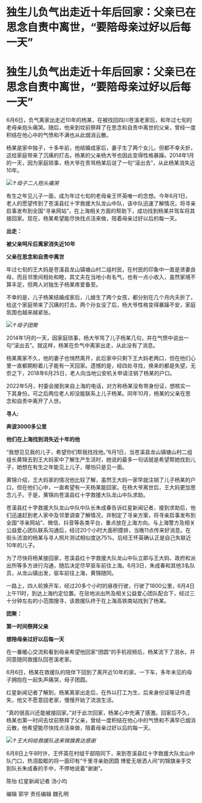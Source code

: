# 独生儿负气出走近十年后回家：父亲已在思念自责中离世，“要陪母亲过好以后每一天”

# 独生儿负气出走近十年后回家：父亲已在思念自责中离世，“要陪母亲过好以后每一天”

6月6日，负气离家出走近10年的杨某，在被找回四川苍溪老家后，和年过七旬的老母亲抱头痛哭。随后，他来到坟前祭拜了在思念和自责中离世的父亲，曾经一度积结在他心中的气愤和不满也从此烟消云散。

杨某是家中独子，十多年前，他结婚成家后，妻子生了两个女儿，但都不幸夭折，这给家庭带来了沉痛的打击。杨某的父亲杨大爷也因此变得性格暴躁。2014年1月的一天，因为家庭琐事，杨大爷在责骂杨某后说了一句“滚出去”，从此杨某消失近10年。

![](https://inews.gtimg.com/om_bt/OejjHemkuPIb4J0K0HWF9Nf5KHVtXCZSCkHnBPCXOtWgAAA/1000)_↑母子二人抱头痛哭_

有生之年见儿子一面，成为年过七旬的老母亲王怀英唯一的念想。今年6月1日，老人的愿望传到了苍溪县红十字救援大队龙山中队，该中队迅速了解情况，将寻亲启事发布到全国“寻亲网站”，在上海相关方面的帮助下，成功找到杨某并驾车将其接回家。现在，杨某希望能尽快找点活来做，陪着母亲过好以后的每一天。

**出走：**

**被父亲呵斥后离家消失近10年**

**父亲在思念和自责中离世**

年过七旬的王大妈是苍溪县龙山镇塘山村二组村民，在村民的印象中一直是贤妻良母，而且邻里间相处和睦，其丈夫在当地小有名气，也有一点小收入，虽然家境不算丰足，但两人对独生子杨某疼爱备至。

不幸的是，儿子杨某结婚成家后，儿媳生了两个女孩，都分别在几个月内夭折了，给这个家庭带来了沉痛的打击。两个孙女没了后，杨大爷性格变得暴躁不安，家庭氛围也越来越紧张。

![](https://inews.gtimg.com/om_bt/Osmfv7sekwPDo9mFzZjAwUCZbcoZwJSNDyMpW6bfjqxVsAA/1000)_↑母子团聚_

2014年1月的一天，因家庭琐事，杨大爷骂了儿子杨某几句，并在气愤中说出一句“滚出去”。就这样，杨某在负气中离家出走，从此没有了消息。

杨某离家不久，他的妻子也悄然离开，此后家中只剩下王大妈老两口，但在他们心里一直都期盼着儿子能有一天回家。遗憾的是，经四处寻找，换来的都是失望。无奈之下，2018年6月25日，老人向当地公安机关申请注销了杨某的户口。

2022年5月，村委会接到来自上海的电话，对方称杨某没有带身份证，想核实一下其身份。可之后两位老人却没能联系上儿子杨某。同年10月，杨某的父亲在思念和自责中离开了人世。

**寻人:**

**奔波3000多公里**

**他们在上海找到消失近十年的他**

“我想见见我的儿子，希望你们帮我找找他。”6月1日，当苍溪县龙山镇塘山村二组组长黄锦去到王大妈家中了解生产生活时，她说的最多一句话就是希望帮她找到儿子，她想在有生之年能见上儿子，哪怕只是见一面。

黄锦介绍，王大妈家的情况他比较了解，虽然王大妈一家早就注销了儿子杨某的户口，但在他们心中，一直希望有一天杨某能回家。在杨大爷离世后，王大妈更加思念儿子。于是，黄锦向苍溪县红十字救援大队龙山中队求助。

苍溪县红十字救援大队龙山中队中队长朱成春告诉红星新闻记者，接到求助后，他们迅速赶到老人家中及邻里调查了解情况，并制定了寻亲方案，将寻亲启事发布到全国“寻亲网站”、微信、抖音等各类平台，重点放在上海方向。与上海警方及相关公益爱心团队联系沟通后，经过20个小时大面积摸排，当晚11点传来好消息。在街头流浪的杨某与寻人照片测试相似度达75%。后经王怀英确认正是自己失联近10年的儿子。

为了尽快将杨某接回家，苍溪县红十字救援大队龙山中队立即与王大妈、政府和派出所等多方进行沟通，随后决定尽早驱车前往上海。6月3日，朱成春和其他3名队员，从龙山镇出发，驱车前往上海，黄锦随同。

一路上，四人轮换开车，经过20多个小时的昼夜行驶，行驶了1800公里，6月4日上午11时，到达上海约定位置。在驻地派出所及相关公益爱心团队配合下，经过三十分钟左右的小范围搜寻，该救援队终于在上海高铁南站找到了杨某。

**团聚：**

**第一时间祭拜父亲**

**想陪母亲过好以后每一天**

在一番暖心交流和看到母亲希望他回家“团圆”的手机视频后，杨某流下了泪水，并同意随同救援队回苍溪老家。

6月6日，杨某在救援队的陪伴下回到了离开近10年的家。一下车，多年未见的母子拥抱在一起失声痛哭，母子团圆。

红星新闻记者了解到，杨某离家出走后，在外以打工为生，后来身份证等证件遗失，他又不愿意回老家，慢慢开始了流浪生活。

“真的很高兴还能被接回家。”对于此次回家，杨某心中充满了感激。回家后不久，杨某也第一时间去坟前祭拜了父亲，曾经一度积结在他心中的气愤和不满早已烟消云散，他希望能尽快找点活来做，陪着母亲过好以后的每一天。

![](https://inews.gtimg.com/om_bt/OMj43ISTiXC5HiiVsMZONqgJpT3-P-vld8ezpwxCXUIpUAA/1000)_↑王大妈给救援队送来锦旗表达感谢_

6月8日上午8时许，王怀英在村组干部陪同下，来到苍溪县红十字救援大队龙山中队门口，热泪盈眶的将一面印有“千里寻亲助团圆
博爱无垠洒人间”的锦旗亲手交到队长朱成春的手中，不停地说着“谢谢”。

陈怡 红星新闻记者 汤小均

编辑 郭宇 责任编辑 魏孔明

